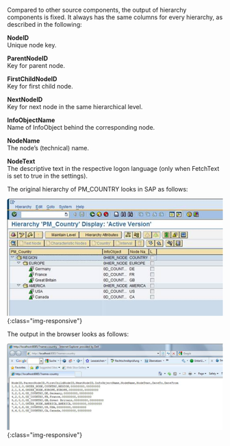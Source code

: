 Compared to other source components, the output of hierarchy components is fixed. It always has the same columns for every hierarchy, as described in the following:

**NodeID**<br>
Unique node key.

**ParentNodeID**<br>
Key for parent node.

**FirstChildNodeID**<br>
Key for first child node.

**NextNodeID**<br>
Key for next node in the same hierarchical level.

**InfoObjectName**<br>
Name of InfoObject behind the corresponding node.

**NodeName**<br>
The node’s (technical) name.

**NodeText** <br>
The descriptive text in the respective logon language (only when FetchText is set to true in the settings).

The original hierarchy of PM_COUNTRY looks in SAP as follows:

![Hierarchy-Table-Output](/img/content/Hierarchy-Table-Output.png){:class="img-responsive"}

The output in the browser looks as follows:

![Hierarchy-Table-Output-Browser](/img/content/Hierarchy-Table-Output-Browser.png){:class="img-responsive"}

